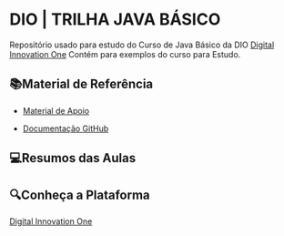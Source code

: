# DIO | TRILHA JAVA BÁSICO

Repositório usado para estudo do Curso de Java Básico da DIO [Digital Innovation One]([https://www.dio.me/](https://www.dio.me/sign-up?ref=KT5FLF28NG))
Contém para exemplos do curso para Estudo.
## 📚Material de Referência

- [Material de Apoio](https://glysns.gitbook.io/java-basico/)

- [Documentação GitHub](https://docs.github.com/pt)

## 💻Resumos das Aulas

## 🔍Conheça a Plataforma

[Digital Innovation One]([https://www.dio.me/](https://www.dio.me/sign-up?ref=KT5FLF28NG)https://www.dio.me/sign-up?ref=KT5FLF28NG)
